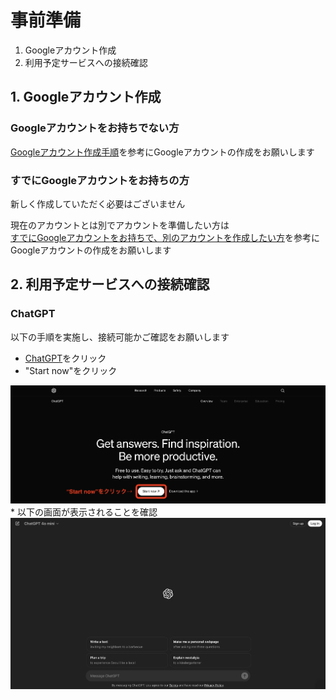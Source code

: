 # 事前準備

1. Googleアカウント作成
2. 利用予定サービスへの接続確認

## 1. Googleアカウント作成

### Googleアカウントをお持ちでない方

[Googleアカウント作成手順](./NewGoogleAccount.md)を参考にGoogleアカウントの作成をお願いします

### すでにGoogleアカウントをお持ちの方

新しく作成していただく必要はございません

現在のアカウントとは別でアカウントを準備したい方は  
[すでにGoogleアカウントをお持ちで、別のアカウントを作成したい方](./OtherGoogleAccount.md)を参考に 
Googleアカウントの作成をお願いします

## 2. 利用予定サービスへの接続確認

### ChatGPT

以下の手順を実施し、接続可能かご確認をお願いします

* [ChatGPT](https://openai.com/chatgpt/)をクリック
* "Start now"をクリック
<img src="../images/ChatGPT_1.png" width="1000">
* 以下の画面が表示されることを確認
<img src="../images/ChatGPT_2.png" width="1000">
